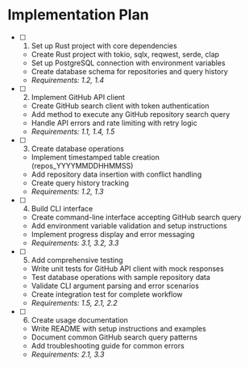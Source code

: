 # Implementation Plan

- [ ] 1. Set up Rust project with core dependencies
  - Create Rust project with tokio, sqlx, reqwest, serde, clap
  - Set up PostgreSQL connection with environment variables
  - Create database schema for repositories and query history
  - _Requirements: 1.2, 1.4_

- [ ] 2. Implement GitHub API client
  - Create GitHub search client with token authentication
  - Add method to execute any GitHub repository search query
  - Handle API errors and rate limiting with retry logic
  - _Requirements: 1.1, 1.4, 1.5_

- [ ] 3. Create database operations
  - Implement timestamped table creation (repos_YYYYMMDDHHMMSS)
  - Add repository data insertion with conflict handling
  - Create query history tracking
  - _Requirements: 1.2, 1.3_

- [ ] 4. Build CLI interface
  - Create command-line interface accepting GitHub search query
  - Add environment variable validation and setup instructions
  - Implement progress display and error messaging
  - _Requirements: 3.1, 3.2, 3.3_

- [ ] 5. Add comprehensive testing
  - Write unit tests for GitHub API client with mock responses
  - Test database operations with sample repository data
  - Validate CLI argument parsing and error scenarios
  - Create integration test for complete workflow
  - _Requirements: 1.5, 2.1, 2.2_

- [ ] 6. Create usage documentation
  - Write README with setup instructions and examples
  - Document common GitHub search query patterns
  - Add troubleshooting guide for common errors
  - _Requirements: 2.1, 3.3_